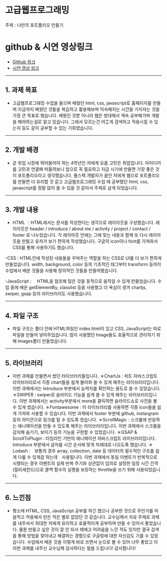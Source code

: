 # 고급웹프로그래밍

주제 : 나만의 포트폴리오 만들기

# github & 시연 영상링크

-   [Github 링크](https://github.com/GC-Park/Portfolio, 'github link')
-   [시연 영상 링크](https://youtu.be/cWN0rFTqf5I, 'youtube link')

---

## 1. 과제 목표

-   고급웹프로그래밍 수업을 들으며 배웠던 html, css, javascript로 홈페이지를 만들며 지금까지 배웠던 것들을 복습하고 활용해보며 익숙해지는 시간을 가지자는 것을 가장 큰 목표로 했습니다. 배웠던 것뿐 아니라 웹은 방대해서 계속 공부해가며 개발을 해야하는걸로 알고 있습니다. 그래서 모르는건 어ᄄᅠᇂ게 검색하고 적용시킬 수 있는지 등도 같이 공부할 수 있는 기회였습니다.

---

## 2. 개발 배경

-   곧 취업 시장에 뛰어들어야 하는 4학년인 저에게 요즘 고민은 취업입니다. 아이디어를 고민과 연결해 떠올려보니 앞으로 꼭 필요하고 지금 시기에 만들면 가장 좋은 것이 포트폴리오라고 생각했습니다. 풀스택 개발자가 꿈인 저에게 웹으로 포트폴리오를 만들면 더 유리할 것 같고 고급웹프로그래밍 수업 때 공부했던 html, css, javascript를 정말 많이 쓸 수 있을 것 같아서 주제로 삼게 되었습니다.

---

## 3. 개발 내용

-   HTML ：HTML에서는 문서를 작성한다는 생각으로 레이아웃을 구성했습니다. 레이아웃은 header / introduce / about me / activity / project / contact / footer 로 나누었습니다. 각 레이아웃 안에는 그에 맞는 내용과 함께 또 다시 레이아웃을 만들고 유저가 보기 편하게 작성했습니다. 구글의 icon이나 font를 가져와서 CSS를 통해 사용하기도 했습니다.

-CSS : HTML안에 작성된 내용들을 꾸며주는 역할을 하는 CSS로 UI를 더 보기 편하게 만들었습니다. width, background, color 등의 기초적인 태그부터 transform 등까지 수업에서 배운 것들을 사용해 창의적인 것들을 만들어봤습니다.

-JavaScript :　 HTML을 참조해 많은 것을 동적으로 움직일 수 있게 만들었습니다. 수업 중에 배운 getElementBy, classlist 등을 사용했고 더 욕심이 생겨 chartjs, swiper, gsap 등의 라이브러리도 사용했습니다.

---

## 4. 파일 구조

-   파일 구조는 폴더 안에 HTML파일인 index.html이 있고 CSS, JavaScript는 따로 파일을 만들어 넣어주었습니다. 많이 사용했던 Image들도 효율적으로 관리하기 위해 Images폴더 만들었습니다.

---

## 5. 라이브러리

-   이번 과제를 만들면서 썼던 라이브러리들입니다.
    ＊ChartJs : 차트 자바스크립트 라이브러리로서 각종 chart들을 쉽게 불러와 쓸 수 있게 해주는 라이브러리입니다. 이번 과제에서는 Introduce 부분에서 능력치를 확인하는 용도로 쓸 수 있었습니다.
    ＊SWIPER : swiper로 슬라이드 기능을 쉽게 쓸 수 있게 해주는 라이브러리입니다. 이번 과제에서는 activity부분에서 more을 클릭하면 슬라이드쇼로 사진을 볼 수 있게 썼습니다.
    ＊Fontawesome : 이 라이브러리를 사용하면 각종 icon들을 쉽게 가져와 사용할 수 있습니다. 이번 과제에서 footer 부분에 github, instargram 등의 아이콘으로 링크를 탈 수 있도록 썼습니다.
    ＊ScrollMagic : 스크롤에 반응하는 애니메이션을 만들 수 있도록 해주는 라이브러리입니다. 이번 과제에서 스크롤을 감지해 숨기기, 보이기 등의 기능을 구현할 수 있었습니다.
    ＊GSAP & ScrollToPlugin : 타임라인 기반의 애니메이션 자바스크립트 라이브러리입니다. Introduce 부분에서 글자를 시간 순서에 맞게 차례대로 나오도록 했습니다.
    ＊Lodash :　보통의 경우 array, collection, date 등 데이터의 필수적인 구조를 쉽게 다룰 수 있게끔 하는데　사용됩니다. 이번 과제에서 동일 이벤트가 반복적으로 시행되는 경우 이벤트의 실제 반복 주기와 상관없이 임의로 설정한 일정 시간 간격(밀리세컨드)으로 콜백 함수의 실행을 보장하는 throttle을 쓰기 위해 사용되었습니다.

---

## 6. 느낀점

-   평소에 HTML, CSS, JavaScript 공부를 하긴 했으나 공부한 것으로 무언가를 마음먹고 적용해서 만든 적은 별로 없었던 것 같습니다. 교수님께서 자유 주제로 과제를 내주셔서 최대한 저에게 유리하고 효율적이게 공부하며 만들 수 있어서 좋았습니다. 물론 만들고 싶은 것이 잘 안 되서 헤매고 어려움을 느낀 적도 있지만 결국 검색을 통해 방법을 찾아내고 해결하는 경험으로 구글링에 대한 자신감도 기를 수 있었습니다. 수업에서 배운 것을 이렇게 바로 쓰면서 눈으로 볼 수 있어 너무 좋았고 이러한 과제를 내주신 교수님께 감사하다는 말씀 드립니다! 감사합니다!

---

